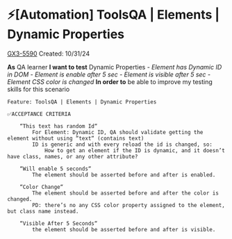 # ⚡️[Automation] ToolsQA | Elements | Dynamic Properties

[GX3-5590](https://upexgalaxy47.atlassian.net/browse/GX3-5590) Created: 10/31/24

**As**  QA learner
**I want to test** Dynamic Properties
    *- Element has Dynamic ID in DOM*
    *- Element is enable after 5 sec*
    *- Element is visible after 5 sec*
    *- Element CSS color is changed*
**In order to** be able to improve my testing skills for this scenario

```feature
Feature: ToolsQA | Elements | Dynamic Properties

✅ACCEPTANCE CRITERIA

    “This text has random Id“
        For Element: Dynamic ID, QA should validate getting the element without using “text“ (contains text)
        ID is generic and with every reload the id is changed, so:
            How to get an element if the ID is dynamic, and it doesn’t have class, names, or any other attribute?

    “Will enable 5 seconds“
        The element should be asserted before and after is enabled.

    “Color Change“
        The element should be asserted before and after the color is changed.
        PD: there’s no any CSS color property assigned to the element, but class name instead.

    “Visible After 5 Seconds“
        the element should be asserted before and after is visible.
